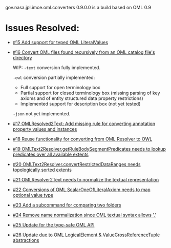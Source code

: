 gov.nasa.jpl.imce.oml.converters 0.9.0.0 is a build based on OML 0.9

# Issues Resolved:

- [#15 Add support for typed OML LiteralValues](https://github.com/JPL-IMCE/gov.nasa.jpl.imce.oml.converters/issues/15)

- [#16 Convert OML files found recursively from an OML catalog file's directory](https://github.com/JPL-IMCE/gov.nasa.jpl.imce.oml.converters/issues/16)

  WIP:
  `-text` conversion fully implemented.
  
  `-owl` conversion partially implemented:
    - Full support for open terminology box
    - Partial support for closed terminology box (missing parsing of key axioms and of entity structured data property restrictions)
    - Implemented support for description box (not yet tested)
  
  `-json` not yet implemented.
    
- [#17 OMLResolved2Text: Add missing rule for converting annotation property values and instances](https://github.com/JPL-IMCE/gov.nasa.jpl.imce.oml.converters/issues/17)

- [#18 Reuse functionality for converting from OML Resolver to OWL](https://github.com/JPL-IMCE/gov.nasa.jpl.imce.oml.converters/issues/18)

- [#19 OMLText2Resolver.getRuleBodySegmentPredicates needs to lookup predicates over all available extents](https://github.com/JPL-IMCE/gov.nasa.jpl.imce.oml.converters/issues/19)

- [#20 OMLText2Resolver.convertRestrictedDataRanges needs topologically sorted extents](https://github.com/JPL-IMCE/gov.nasa.jpl.imce.oml.converters/issues/20)

- [#21 OMLResolver2Text needs to normalize the textual representation](https://github.com/JPL-IMCE/gov.nasa.jpl.imce.oml.converters/issues/21)

- [#22 Conversions of OML ScalarOneOfLiteralAxiom needs to map optional value type](https://github.com/JPL-IMCE/gov.nasa.jpl.imce.oml.converters/issues/22)

- [#23 Add a subcommand for comparing two folders](https://github.com/JPL-IMCE/gov.nasa.jpl.imce.oml.converters/issues/23)

- [#24 Remove name normalization since OML textual syntax allows '.'](https://github.com/JPL-IMCE/gov.nasa.jpl.imce.oml.converters/issues/24)

- [#25 Update for the type-safe OML API](https://github.com/JPL-IMCE/gov.nasa.jpl.imce.oml.converters/issues/25)

- [#26 Update due to OML LogicalElement & ValueCrossReferenceTuple abstractions](https://github.com/JPL-IMCE/gov.nasa.jpl.imce.oml.converters/issues/26)
